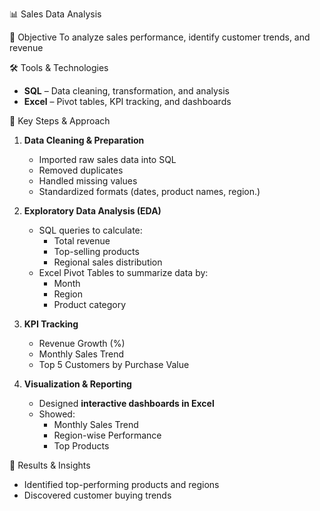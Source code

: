 📊 Sales Data Analysis

📌 Objective
To analyze sales performance, identify customer trends, and revenue

 🛠 Tools & Technologies
- **SQL** – Data cleaning, transformation, and analysis  
- **Excel** – Pivot tables, KPI tracking, and dashboards  

 🔑 Key Steps & Approach
1. **Data Cleaning & Preparation**
   - Imported raw sales data into SQL  
   - Removed duplicates  
   - Handled missing values  
   - Standardized formats (dates, product names, region.)  

2. **Exploratory Data Analysis (EDA)**
   - SQL queries to calculate:  
     - Total revenue  
     - Top-selling products  
     - Regional sales distribution  
   - Excel Pivot Tables to summarize data by:  
     - Month  
     - Region  
     - Product category  

3. **KPI Tracking**
   - Revenue Growth (%)  
   - Monthly Sales Trend  
   - Top 5 Customers by Purchase Value  

4. **Visualization & Reporting**
   - Designed **interactive dashboards in Excel**  
   - Showed:  
     - Monthly Sales Trend  
     - Region-wise Performance  
     - Top Products  


🚀 Results & Insights
- Identified top-performing products and regions  
- Discovered customer buying trends  
 

